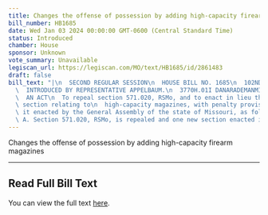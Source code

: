 ```yaml
---
title: Changes the offense of possession by adding high-capacity firearm magazines
bill_number: HB1685
date: Wed Jan 03 2024 00:00:00 GMT-0600 (Central Standard Time)
status: Introduced
chamber: House
sponsor: Unknown
vote_summary: Unavailable
legiscan_url: https://legiscan.com/MO/text/HB1685/id/2861483
draft: false
bill_text: "|\n  SECOND REGULAR SESSION\n  HOUSE BILL NO. 1685\n  102ND GENERAL ASSEMBLY\n\
  \  INTRODUCED BY REPRESENTATIVE APPELBAUM.\n  3770H.01I DANARADEMANMILLER,ChiefClerk\n\
  \  AN ACT\n  To repeal section 571.020, RSMo, and to enact in lieu thereof one new\
  \ section relating to\n  high-capacity magazines, with penalty provisions.\n  Be\
  \ it enacted by the General Assembly of the state of Missouri, as follows:\n  Section\
  \ A. Section 571.020, RSMo, is repealed and one new section enacted in lieu"
---
```

Changes the offense of possession by adding high-capacity firearm magazines

---

## Read Full Bill Text

You can view the full text [here](https://legiscan.com/MO/text/HB1685/id/2861483).
